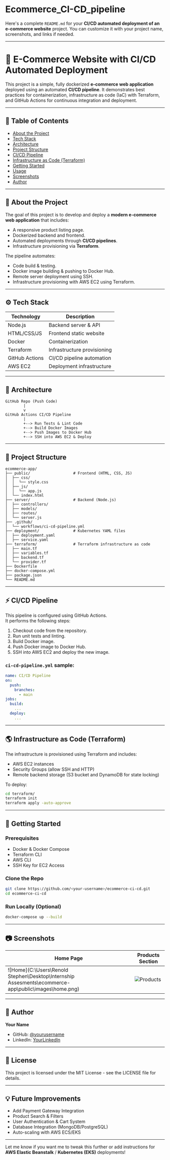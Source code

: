 # Ecommerce_CI-CD_pipeline

Here's a complete `README.md` for your **CI/CD automated deployment of an e-commerce website** project. You can customize it with your project name, screenshots, and links if needed.

---

# 🚀 E-Commerce Website with CI/CD Automated Deployment

This project is a simple, fully dockerized **e-commerce web application** deployed using an automated **CI/CD pipeline**. It demonstrates best practices for containerization, infrastructure as code (IaC) with Terraform, and GitHub Actions for continuous integration and deployment.

---

## 📝 Table of Contents
- [About the Project](#about-the-project)
- [Tech Stack](#tech-stack)
- [Architecture](#architecture)
- [Project Structure](#project-structure)
- [CI/CD Pipeline](#cicd-pipeline)
- [Infrastructure as Code (Terraform)](#infrastructure-as-code-terraform)
- [Getting Started](#getting-started)
- [Usage](#usage)
- [Screenshots](#screenshots)
- [Author](#author)

---

## 📖 About the Project

The goal of this project is to develop and deploy a **modern e-commerce web application** that includes:
- A responsive product listing page.
- Dockerized backend and frontend.
- Automated deployments through **CI/CD pipelines**.
- Infrastructure provisioning via **Terraform**.

The pipeline automates:
- Code build & testing.
- Docker image building & pushing to Docker Hub.
- Remote server deployment using SSH.
- Infrastructure provisioning with AWS EC2 using Terraform.

---

## ⚙️ Tech Stack
| Technology       | Description                     |
|------------------|---------------------------------|
| Node.js          | Backend server & API            |
| HTML/CSS/JS      | Frontend static website         |
| Docker           | Containerization                |
| Terraform        | Infrastructure provisioning     |
| GitHub Actions   | CI/CD pipeline automation       |
| AWS EC2          | Deployment infrastructure       |

---

## 📐 Architecture
```
GitHub Repo (Push Code) 
        |
        v
GitHub Actions CI/CD Pipeline
        |
        +--> Run Tests & Lint Code
        +--> Build Docker Images
        +--> Push Images to Docker Hub
        +--> SSH into AWS EC2 & Deploy
```

---

## 📁 Project Structure
```
ecommerce-app/
├── public/                   # Frontend (HTML, CSS, JS)
│  ├── css/
│  │  └── style.css
│  ├── js/
│  │  └── app.js
│  └── index.html
├── server/                   # Backend (Node.js)
│  ├── controllers/
│  ├── models/
│  ├── routes/
│  └── server.js
├── .github/
│  └── workflows/ci-cd-pipeline.yml
├── deployment/               # Kubernetes YAML files
│  ├── deployment.yaml
│  ├── service.yaml
├── terraform/                # Terraform infrastructure as code
│  ├── main.tf
│  ├── variables.tf
│  ├── backend.tf
│  └── provider.tf
├── Dockerfile
├── docker-compose.yml
├── package.json
└── README.md
```

---

## ⚡ CI/CD Pipeline
This pipeline is configured using GitHub Actions.  
It performs the following steps:
1. Checkout code from the repository.
2. Run unit tests and linting.
3. Build Docker image.
4. Push Docker image to Docker Hub.
5. SSH into AWS EC2 and deploy the new image.

### `ci-cd-pipeline.yml` sample:
```yaml
name: CI/CD Pipeline
on:
  push:
    branches:
      - main
jobs:
  build:
    ...
  deploy:
    ...
```

---

## 🌎 Infrastructure as Code (Terraform)
The infrastructure is provisioned using Terraform and includes:
- AWS EC2 instances
- Security Groups (allow SSH and HTTP)
- Remote backend storage (S3 bucket and DynamoDB for state locking)

To deploy:
```bash
cd terraform/
terraform init
terraform apply -auto-approve
```

---

## 🚀 Getting Started

### Prerequisites
- Docker & Docker Compose
- Terraform CLI
- AWS CLI
- SSH Key for EC2 Access

### Clone the Repo
```bash
git clone https://github.com/<your-username>/ecommerce-ci-cd.git
cd ecommerce-ci-cd
```

### Run Locally (Optional)
```bash
docker-compose up --build
```

---

## 📷 Screenshots
| Home Page                 | Products Section              |
|---------------------------|-------------------------------|
| ![Home](C:\Users\Renold Stephen\Desktop\Internship Assesments\ecommerce-app\public\images\home.png) | ![Products](public/images/products.png) |

---

## 🙋 Author
**Your Name**  
- GitHub: [@yourusername](https://github.com/yourusername)  
- LinkedIn: [YourLinkedIn](https://linkedin.com/in/yourlinkedin)

---

## 📝 License
This project is licensed under the MIT License - see the LICENSE file for details.

---

## 💡 Future Improvements
- Add Payment Gateway Integration
- Product Search & Filters
- User Authentication & Cart System
- Database Integration (MongoDB/PostgreSQL)
- Auto-scaling with AWS ECS/EKS

---

Let me know if you want me to tweak this further or add instructions for **AWS Elastic Beanstalk** / **Kubernetes (EKS)** deployments!
